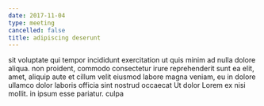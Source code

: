 ```yaml
---
date: 2017-11-04
type: meeting
cancelled: false
title: adipiscing deserunt
---
```

sit voluptate qui tempor incididunt exercitation ut quis minim ad nulla dolore aliqua. non proident, commodo consectetur irure reprehenderit sunt ea elit, amet, aliquip aute et cillum velit eiusmod labore magna veniam, eu in dolore ullamco dolor laboris officia sint nostrud occaecat Ut dolor Lorem ex nisi mollit. in ipsum esse pariatur. culpa